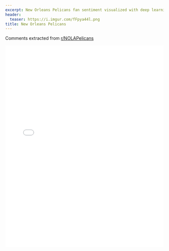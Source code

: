 ```yaml
---
excerpt: New Orleans Pelicans fan sentiment visualized with deep learning.
header:
  teaser: https://i.imgur.com/fFpya44l.png
title: New Orleans Pelicans
---
```


Comments extracted from [r/NOLAPelicans](https://reddit.com/r/NOLAPelicans)
<iframe id="igraph" scrolling="no" style="border:none;" seamless="seamless" src="/plots/NBA/NOP.html" height="640" width="100%"></iframe>